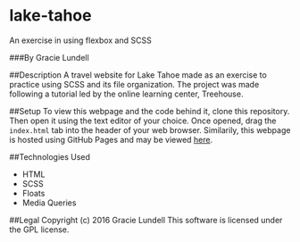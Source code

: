 # lake-tahoe
An exercise in using flexbox and SCSS

###By Gracie Lundell

##Description
A travel website for Lake Tahoe made as an exercise to practice using SCSS and its file organization. The project was made following a tutorial led by the online learning center, Treehouse. 

##Setup
To view this webpage and the code behind it, clone this repository. Then open it using the text editor of your choice. Once opened, drag the <code>index.html</code> tab into the header of your web browser.
Similarily, this webpage is hosted using GitHub Pages and may be viewed [here](http://gracielundell.com/lake-tahoe/).

##Technologies Used
- HTML
- SCSS
- Floats
- Media Queries

##Legal
Copyright (c) 2016 Gracie Lundell This software is licensed under the GPL license.

